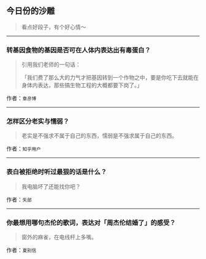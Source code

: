 ## 今日份的沙雕

> 看点好段子，有个好心情～


 
---

### 转基因食物的基因是否可在人体内表达出有毒蛋白？

> 引用我们老师的一句话：
> 
> 「我们费了那么大的力气才把基因转到一个作物之中，要是你吃下去就能在身体内表达，那些搞生物工程的大概都要下岗了。」


作者：`章彦博`

---

### 怎样区分老实与懦弱？

> 老实是不强求不属于自己的东西，懦弱是不强求属于自己的东西。


作者：`知乎用户`

---

### 表白被拒绝时听过最狠的话是什么？

> 我电脑坏了还能找你吧？


作者：`矢部`

---

### 你最想用哪句杰伦的歌词，表达对「周杰伦结婚了」的感受？

> 窗外的麻雀，在电线杆上多嘴。


作者：`夏别信`